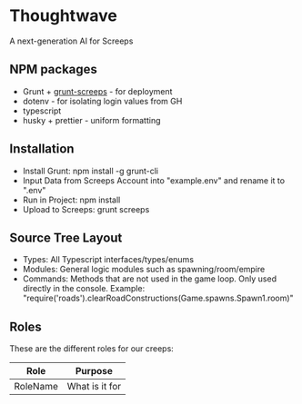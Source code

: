 # Thoughtwave

A next-generation AI for Screeps

## NPM packages

-   Grunt + [grunt-screeps](https://github.com/screeps/grunt-screeps) - for deployment
-   dotenv - for isolating login values from GH
-   typescript
-   husky + prettier - uniform formatting

## Installation

-   Install Grunt: npm install -g grunt-cli
-   Input Data from Screeps Account into "example.env" and rename it to ".env"
-   Run in Project: npm install
-   Upload to Screeps: grunt screeps

## Source Tree Layout

-   Types: All Typescript interfaces/types/enums
-   Modules: General logic modules such as spawning/room/empire
-   Commands: Methods that are not used in the game loop. Only used directly in the console. Example: "require('roads').clearRoadConstructions(Game.spawns.Spawn1.room)"

## Roles

These are the different roles for our creeps:

| Role     | Purpose        |
| -------- | -------------- |
| RoleName | What is it for |
